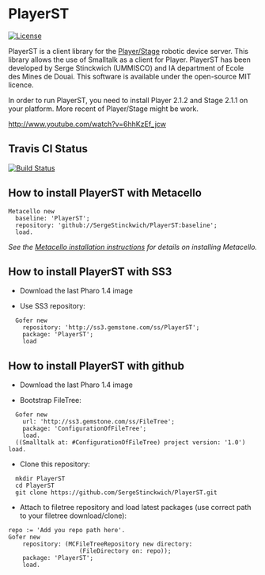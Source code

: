# PlayerST

[![License](https://img.shields.io/badge/license-MIT-blue.svg)](https://raw.githubusercontent.com/SergeStinckwich/PlayerST/master/LICENSE)


PlayerST is a client library for the [Player/Stage](https://github.com/rtv/Stage) robotic device server. This library allows the use of Smalltalk as a client for Player. 
PlayerST has been developed by Serge Stinckwich (UMMISCO) and IA department of Ecole des Mines de Douai. This software is available under the open-source MIT licence.

In order to run PlayerST, you need to install Player 2.1.2 and Stage 2.1.1 on your platform. More recent of Player/Stage might be work.

http://www.youtube.com/watch?v=6hhKzEf_jcw

## Travis CI Status

[![Build Status](https://secure.travis-ci.org/SergeStinckwich/PlayerST.png)](http://travis-ci.org/SergeStinckwich/PlayerST)

## How to install PlayerST with Metacello

```Smalltalk
Metacello new
  baseline: 'PlayerST';
  repository: 'github://SergeStinckwich/PlayerST:baseline';
  load.
```

*See the [Metacello installation instructions](https://github.com/dalehenrich/metacello-work/blob/master/README.md) 
for details on installing Metacello.*

## How to install PlayerST with SS3

* Download the last Pharo 1.4 image

* Use SS3 repository:

```Smalltalk
  Gofer new
    repository: 'http://ss3.gemstone.com/ss/PlayerST';
    package: 'PlayerST';
    load
```

## How to install PlayerST with github

* Download the last Pharo 1.4 image

* Bootstrap FileTree:

```Smalltalk
  Gofer new
    url: 'http://ss3.gemstone.com/ss/FileTree';
    package: 'ConfigurationOfFileTree';
    load.
  ((Smalltalk at: #ConfigurationOfFileTree) project version: '1.0') load.
```

* Clone this repository:

```shell
  mkdir PlayerST
  cd PlayerST
  git clone https://github.com/SergeStinckwich/PlayerST.git
```

* Attach to filetree repository and load latest packages (use correct path to your filetree download/clone):

```Smalltalk
repo := 'Add you repo path here'.
Gofer new
    repository: (MCFileTreeRepository new directory: 
                    (FileDirectory on: repo));
    package: 'PlayerST';
    load.
```
